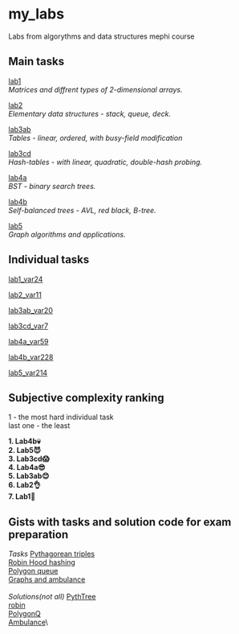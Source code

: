 # my_labs
Labs from algorythms and data structures mephi course

## Main tasks
[lab1](https://github.com/kargamant/my_labs/files/11892364/lab1.1.pdf)\
_Matrices and diffrent types of 2-dimensional arrays._

[lab2](https://github.com/kargamant/my_labs/files/11892385/lab2.5.pdf)\
_Elementary data structures - stack, queue, deck._

[lab3ab](https://github.com/kargamant/my_labs/files/11892388/lab3.10.pdf)\
_Tables - linear, ordered, with busy-field modification_

[lab3cd](https://github.com/kargamant/my_labs/files/11892390/lab3cd.2.pdf)\
_Hash-tables - with linear, quadratic, double-hash probing._

[lab4a](https://github.com/kargamant/my_labs/files/11892392/lab4a.5.pdf)\
_BST - binary search trees._

[lab4b](https://github.com/kargamant/my_labs/files/11892394/lab4b1.3.pdf)\
_Self-balanced trees - AVL, red black, B-tree._

[lab5](https://github.com/kargamant/my_labs/files/11892395/lab5.6.pdf)\
_Graph algorithms and applications._

## Individual tasks

[lab1_var24](https://github.com/kargamant/my_labs/assets/54020145/9a2ee42c-1210-410f-bd7c-b54db75e56a2)

[lab2_var11](https://github.com/kargamant/my_labs/files/11892441/F02sGilOwmr2lTbMMJ3qj.pdf)

[lab3ab_var20](https://github.com/kargamant/my_labs/files/11892452/eF89JToTLqT88HL6rT6ye.1.pdf)

[lab3cd_var7](https://github.com/kargamant/my_labs/files/11892456/2KWiA4IfC6kXUYKRPFoAT.pdf)

[lab4a_var59](https://github.com/kargamant/my_labs/files/11892463/x4TppdWAT7qTFiBHE83Iz.pdf)

[lab4b_var228](https://github.com/kargamant/my_labs/files/11892466/4LbVGVhvixPStFVsFguVb.1.pdf)

[lab5_var214](https://github.com/kargamant/my_labs/files/11892469/bKHtmBtkRjd3lavhLrTpc.1.pdf)

## Subjective complexity ranking

1 - the most hard individual task\
last one - the least

**1. Lab4b💀**\
**2. Lab5😈**\
**3. Lab3cd😱**\
**4. Lab4a😎**\
**5. Lab3ab😊**\
**6. Lab2👌**\
**7. Lab1👴**

## Gists with tasks and solution code for exam preparation

_Tasks_
[Pythagorean triples](https://github.com/kargamant/my_labs/assets/54020145/fcdea385-7a8a-46fc-ba32-26d2669ec318)\
[Robin Hood hashing](https://github.com/kargamant/my_labs/assets/54020145/4fe8c525-a496-4c03-9e8f-10646013c9fb)\
[Polygon queue](https://github.com/kargamant/my_labs/assets/54020145/21439e98-09a8-4d7a-8232-e61254215541)\
[Graphs and ambulance](https://github.com/kargamant/my_labs/assets/54020145/2d5b9689-5d19-476e-8b41-81efa767d89f)\
\
_Solutions(not all)_
[PythTree](https://gist.github.com/kargamant/3244cf14bbd04141afcd1ed231a911c9)\
[robin](https://gist.github.com/kargamant/eccb79433230306dfe7912a160e8969a)\
[PolygonQ](https://gist.github.com/kargamant/388151f5fa8a3629e6ce8140a4d389d7)\
[Ambulance](https://gist.github.com/kargamant/d4eb85062024ded7af3827023196d2e9)\
